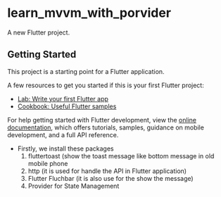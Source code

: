 # learn_mvvm_with_porvider

A new Flutter project.

## Getting Started

This project is a starting point for a Flutter application.

A few resources to get you started if this is your first Flutter project:

- [Lab: Write your first Flutter app](https://docs.flutter.dev/get-started/codelab)
- [Cookbook: Useful Flutter samples](https://docs.flutter.dev/cookbook)

For help getting started with Flutter development, view the
[online documentation](https://docs.flutter.dev/), which offers tutorials,
samples, guidance on mobile development, and a full API reference.

- Firstly, we install these packages
  1. fluttertoast (show the toast message like bottom message in old mobile phone
  2. http (it is used for handle the API in Flutter application)
  3. Flutter Fluchbar (it is also use for the show the message)
  4. Provider for State Management
